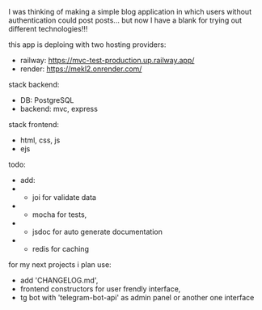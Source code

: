 I was thinking of making a simple blog application in which users without authentication could post posts...
but now I have a blank for trying out different technologies!!!

this app is deploing with two hosting providers:

- railway: https://mvc-test-production.up.railway.app/
- render: https://mekl2.onrender.com/

stack backend:

- DB: PostgreSQL
- backend: mvc, express

stack frontend:

- html, css, js
- ejs

todo:

- add:
- - joi for validate data
- - mocha for tests,
- - jsdoc for auto generate documentation
- - redis for caching

for my next projects i plan use:

- add 'CHANGELOG.md',
- frontend constructors for user frendly interface,
- tg bot with 'telegram-bot-api' as admin panel or another one interface
